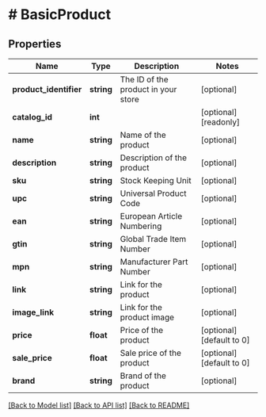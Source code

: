 # # BasicProduct

## Properties

Name | Type | Description | Notes
------------ | ------------- | ------------- | -------------
**product_identifier** | **string** | The ID of the product in your store | [optional]
**catalog_id** | **int** |  | [optional] [readonly]
**name** | **string** | Name of the product | [optional]
**description** | **string** | Description of the product | [optional]
**sku** | **string** | Stock Keeping Unit | [optional]
**upc** | **string** | Universal Product Code | [optional]
**ean** | **string** | European Article Numbering | [optional]
**gtin** | **string** | Global Trade Item Number | [optional]
**mpn** | **string** | Manufacturer Part Number | [optional]
**link** | **string** | Link for the product | [optional]
**image_link** | **string** | Link for the product image | [optional]
**price** | **float** | Price of the product | [optional] [default to 0]
**sale_price** | **float** | Sale price of the product | [optional] [default to 0]
**brand** | **string** | Brand of the product | [optional]

[[Back to Model list]](../../README.md#models) [[Back to API list]](../../README.md#endpoints) [[Back to README]](../../README.md)
